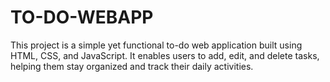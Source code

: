 # TO-DO-WEBAPP
This project is a simple yet functional to-do web application built using HTML, CSS, and JavaScript. It enables users to add, edit, and delete tasks, helping them stay organized and track their daily activities.
